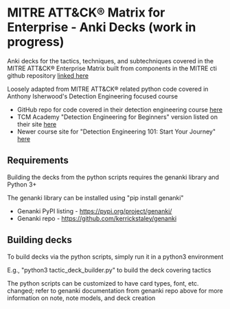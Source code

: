 # MITRE ATT&CK® Matrix for Enterprise - Anki Decks (work in progress)

Anki decks for the tactics, techniques, and subtechniques covered in the MITRE ATT&amp;CK® Enterprise Matrix built from components in the MITRE cti github repository [linked here](https://github.com/mitre/cti)

Loosely adapted from MITRE ATT&CK® related python code covered in Anthony Isherwood's Detection Engineering focused course 
* GitHub repo for code covered in their detection engineering course [here](https://github.com/isherwood-sec/detection-engineering)
* TCM Academy "Detection Engineering for Beginners" version listed on their site [here](https://aisherwood.me/courses/)
* Newer course site for "Detection Engineering 101: Start Your Journey" [here](https://www.isherwoodsec.com/)

## Requirements

Building the decks from the python scripts requires the genanki library and Python 3+

The genanki library can be installed using "pip install genanki"

* Genanki PyPI listing - <https://pypi.org/project/genanki/>
* Genanki repo - <https://github.com/kerrickstaley/genanki>

## Building decks

To build decks via the python scripts, simply run it in a python3 environment

E.g., "python3 tactic\_deck\_builder.py" to build the deck covering tactics

The python scripts can be customized to have card types, font, etc. changed; refer to genanki documentation from genanki repo above for more information on note, note models, and deck creation
